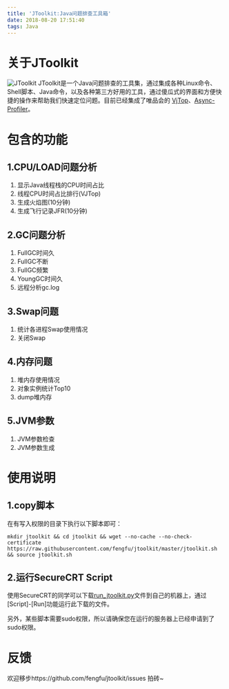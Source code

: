 ```yaml
---
title: 'JToolkit:Java问题排查工具箱'
date: 2018-08-20 17:51:40
tags: Java
---
```

# 关于JToolkit #
![JToolkit](https://farm2.staticflickr.com/1818/43432185524_a2f20ef41e_o.png)
JToolkit是一个Java问题排查的工具集，通过集成各种Linux命令、Shell脚本、Java命令，以及各种第三方好用的工具，通过傻瓜式的界面和方便快捷的操作来帮助我们快速定位问题。目前已经集成了唯品会的 [VjTop](https://github.com/vipshop/vjtools/tree/master/vjtop)、[Async-Profiler](https://github.com/jvm-profiling-tools/async-profiler)。

# 包含的功能 #
## 1.CPU/LOAD问题分析 ##
1. 显示Java线程栈的CPU时间占比
2. 线程CPU时间占比排行(VJTop)
3. 生成火焰图(10分钟)
4. 生成飞行记录JFR(10分钟)

## 2.GC问题分析 ##
1. FullGC时间久
2. FullGC不断
3. FullGC频繁
4. YoungGC时间久
5. 远程分析gc.log

## 3.Swap问题 ##
1. 统计各进程Swap使用情况
2. 关闭Swap

## 4.内存问题 ##
1. 堆内存使用情况
2. 对象实例统计Top10
3. dump堆内存

## 5.JVM参数 ##
1. JVM参数检查
2. JVM参数生成

# 使用说明 #
## 1.copy脚本 ##
在有写入权限的目录下执行以下脚本即可：
```
mkdir jtoolkit && cd jtoolkit && wget --no-cache --no-check-certificate https://raw.githubusercontent.com/fengfu/jtoolkit/master/jtoolkit.sh && source jtoolkit.sh
```

## 2.运行SecureCRT Script ##
使用SecureCRT的同学可以下载[run_jtoolkit.py](http://fengfu.io/attach/run_jtoolkit.py)文件到自己的机器上，通过[Script]-[Run]功能运行此下载的文件。

另外，某些脚本需要sudo权限，所以请确保您在运行的服务器上已经申请到了sudo权限。

# 反馈 #
欢迎移步https://github.com/fengfu/jtoolkit/issues 拍砖~
